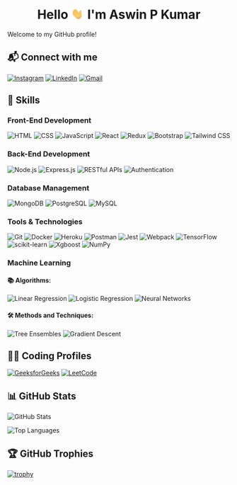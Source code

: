 <h1 align="center"> Hello <img src = "https://github.com/AswinPKumar01/AswinPKumar01/blob/main/hand%20wave.gif" width = 30px> I'm Aswin P Kumar</h1>

Welcome to my GitHub profile!

## 📬 Connect with me
[![Instagram](https://img.shields.io/badge/-Instagram-E4405F?logo=instagram&logoColor=fff)](https://www.instagram.com/yourusername)  <!-- Replace with your actual Instagram URL -->
[![LinkedIn](https://img.shields.io/badge/-LinkedIn-0A66C2?logo=linkedin&logoColor=fff)](https://www.linkedin.com/in/yourusername)  <!-- Replace with your actual LinkedIn URL -->
[![Gmail](https://img.shields.io/badge/-Gmail-D14836?logo=gmail&logoColor=fff)](mailto:your.email@example.com)  <!-- Replace with your actual email address -->

## 💼 Skills

### Front-End Development
![HTML](https://img.shields.io/badge/-HTML-E34F26?logo=html5&logoColor=fff)
![CSS](https://img.shields.io/badge/-CSS-1572B6?logo=css3&logoColor=fff)
![JavaScript](https://img.shields.io/badge/-JavaScript-F7DF1E?logo=javascript&logoColor=000)
![React](https://img.shields.io/badge/-React-61DAFB?logo=react&logoColor=000)
![Redux](https://img.shields.io/badge/-Redux-764ABC?logo=redux&logoColor=fff)
![Bootstrap](https://img.shields.io/badge/-Bootstrap-7952B3?logo=bootstrap&logoColor=fff)
![Tailwind CSS](https://img.shields.io/badge/-Tailwind_CSS-38B2AC?logo=tailwind-css&logoColor=fff)

### Back-End Development
![Node.js](https://img.shields.io/badge/-Node.js-339933?logo=node.js&logoColor=fff)
![Express.js](https://img.shields.io/badge/-Express.js-000?logo=express&logoColor=fff)
![RESTful APIs](https://img.shields.io/badge/-RESTful_APIs-3F8F6C)
![Authentication](https://img.shields.io/badge/-Authentication-FF6B6B)

### Database Management
![MongoDB](https://img.shields.io/badge/-MongoDB-47A248?logo=mongodb&logoColor=fff)
![PostgreSQL](https://img.shields.io/badge/-PostgreSQL-336791?logo=postgresql&logoColor=fff)
![MySQL](https://img.shields.io/badge/-MySQL-4479A1?logo=mysql&logoColor=fff)

### Tools & Technologies
![Git](https://img.shields.io/badge/-Git-F05032?logo=git&logoColor=fff)
![Docker](https://img.shields.io/badge/-Docker-2496ED?logo=docker&logoColor=fff)
![Heroku](https://img.shields.io/badge/-Heroku-430098?logo=heroku&logoColor=fff)
![Postman](https://img.shields.io/badge/-Postman-FF6C37?logo=postman&logoColor=fff)
![Jest](https://img.shields.io/badge/-Jest-C21325?logo=jest&logoColor=fff)
![Webpack](https://img.shields.io/badge/-Webpack-8DD6F9?logo=webpack&logoColor=000)
![TensorFlow](https://img.shields.io/badge/-TensorFlow-FF6F00?logo=tensorflow&logoColor=fff)
![scikit-learn](https://img.shields.io/badge/-scikit_learn-F7931E?logo=scikit-learn&logoColor=fff)
![Xgboost](https://img.shields.io/badge/-Xgboost-FF8C00?logo=xgboost&logoColor=fff)
![NumPy](https://img.shields.io/badge/-NumPy-01395C?logo=numpy&logoColor=fff)

### Machine Learning
#### 📚 Algorithms:
![Linear Regression](https://img.shields.io/badge/-Linear_Regression-1F77B4?logo=data:image/svg+xml;base64,PHN2ZyB4bWxucz0iaHR0cDovL3d3dy53My5vcmcvMjAwMC9zdmciIHdpZHRoPSIxMDAiIGhlaWdodD0iMTAwIj4KICA8Y2lyY2xlIHJ4PSIxMCIgcj0iMTAiIHdpZHRoPSIxMDAiIGhlaWdodD0iMTAwIiBzdHlsZT0iZmlsbDogIzAwMEI4OyIvPgo8L3N2Zz4K)
![Logistic Regression](https://img.shields.io/badge/-Logistic_Regression-FF7F0E?logo=data:image/svg+xml;base64,PHN2ZyB4bWxucz0iaHR0cDovL3d3dy53My5vcmcvMjAwMC9zdmciIHdpZHRoPSIxMDAiIGhlaWdodD0iMTAwIj4KICA8Y2lyY2xlIHJ4PSIxMCIgcj0iMTAiIHdpZHRoPSIxMDAiIGhlaWdodD0iMTAwIiBzdHlsZT0iZmlsbDogIzAwMEI4OyIvPgo8L3N2Zz4K)
![Neural Networks](https://img.shields.io/badge/-Neural_Networks-2CA02C?logo=data:image/svg+xml;base64,PHN2ZyB4bWxucz0iaHR0cDovL3d3dy53My5vcmcvMjAwMC9zdmciIHdpZHRoPSIxMDAiIGhlaWdodD0iMTAwIj4KICA8Y2lyY2xlIHJ4PSIxMCIgcj0iMTAiIHdpZHRoPSIxMDAiIGhlaWdodD0iMTAwIiBzdHlsZT0iZmlsbDogIzAwMEI4OyIvPgo8L3N2Zz4K)

#### 🛠️ Methods and Techniques:
![Tree Ensembles](https://img.shields.io/badge/-Tree_Ensembles-17BECF?logo=data:image/svg+xml;base64,PHN2ZyB4bWxucz0iaHR0cDovL3d3dy53My5vcmcvMjAwMC9zdmciIHdpZHRoPSIxMDAiIGhlaWdodD0iMTAwIj4KICA8Y2lyY2xlIHJ4PSIxMCIgcj0iMTAiIHdpZHRoPSIxMDAiIGhlaWdodD0iMTAwIiBzdHlsZT0iZmlsbDogIzAwMEI4OyIvPgo8L3N2Zz4K)
![Gradient Descent](https://img.shields.io/badge/-Gradient_Descent-FF6347?logo=data:image/svg+xml;base64,PHN2ZyB4bWxucz0iaHR0cDovL3d3dy53My5vcmcvMjAwMC9zdmciIHdpZHRoPSIxMDAiIGhlaWdodD0iMTAwIj4KICA8Y2lyY2xlIHJ4PSIxMCIgcj0iMTAiIHdpZHRoPSIxMDAiIGhlaWdodD0iMTAwIiBzdHlsZT0iZmlsbDogIzAwMEI4OyIvPgo8L3N2Zz4K)

## 🧑‍💻 Coding Profiles
[![GeeksforGeeks](https://img.shields.io/badge/GeeksforGeeks-1F8AC4?logo=geeksforgeeks&logoColor=fff)](https://www.geeksforgeeks.org/user/yourusername)  <!-- Replace with your actual GeeksforGeeks URL -->
[![LeetCode](https://img.shields.io/badge/LeetCode-FA6F00?logo=leetcode&logoColor=fff)](https://leetcode.com/yourusername)  <!-- Replace with your actual LeetCode URL -->

## 📊 GitHub Stats

![GitHub Stats](https://github-readme-stats.vercel.app/api?username=Rakshith-Raj08&show_icons=true&theme=radical)

![Top Languages](https://github-readme-stats.vercel.app/api/top-langs/?username=Rakshith-Raj08&layout=compact&theme=radical)

## 🏆 GitHub Trophies

[![trophy](https://github-profile-trophy.vercel.app/?username=Rakshith-Raj08&theme=onedark)](https://github.com/ryo-ma/github-profile-trophy)
